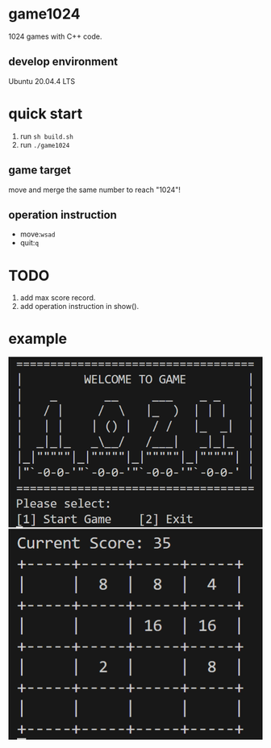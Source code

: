 # game1024
1024 games with C++ code.

## develop environment
Ubuntu 20.04.4 LTS

# quick start
1. run  `sh build.sh`
2. run `./game1024`

## game target
move and merge the same number to reach "1024"!

## operation instruction
- move:`wsad`
- quit:`q`

# TODO
1. add max score record.
5. add operation instruction in show().

# example
![本地图片](./cover.png "开始界面")
![本地图片](./eg.png "游戏界面")